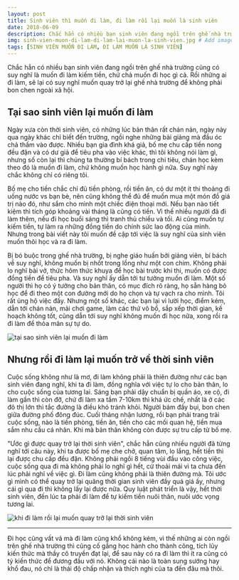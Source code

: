 ```yaml
---
layout: post
title: Sinh viên thì muốn đi làm, đi làm rồi lại muốn là sinh viên
date: 2018-06-09
description: Chắc hẳn có nhiều bạn sinh viên đang ngồi trên ghế nhà trường cũng có suy nghĩ là muốn đi làm kiếm tiền, chứ chả muốn đi học gì cả. Rồi những ai đi làm, sẽ lại có suy nghĩ muốn quay trở lại ghế nhà trường để không phải bon chen ngoài xã hội.
img: sinh-vien-muon-di-lam-di-lam-lai-muon-la-sinh-vien.jpg # Add image post (optional)
tags: [SINH VIÊN MUỐN ĐI LÀM, ĐI LÀM MUỐN LÀ SINH VIÊN]
---
```

Chắc hẳn có nhiều bạn sinh viên đang ngồi trên ghế nhà trường cũng có suy nghĩ là muốn đi làm kiếm tiền, chứ chả muốn đi học gì cả. Rồi những ai đi làm, sẽ lại có suy nghĩ muốn quay trở lại ghế nhà trường để không phải bon chen ngoài xã hội.

## Tại sao sinh viên lại muốn đi làm

Ngày xưa còn thời sinh viên, có những lúc bản thân rất chán nản, ngày này qua ngày khác chỉ biết đến trường, ngồi nghe những bài giảng mà đầu óc chả thấm vào được. Nhiều bạn gia đình khá giả, bố mẹ chu cấp tiền nong đều đặn và có dư giả để tiêu pha vào việc khác, thì tôi không nói làm gì, nhưng số còn lại thì chúng ta thường bí bách trong chi tiêu, chán học kèm theo đó là muốn đi làm, chứ không muốn học hành gì nữa. Suy nghĩ này chắc không chỉ có riêng tôi.

Bố mẹ cho tiền chắc chỉ đủ tiền phòng, rồi tiền ăn, có dư một ít thi thoảng đi uống nước vs bạn bè, nên cũng không thể đủ để muốn mua một món đồ giá trị nào đó, như sắm cho mình một chiếc điện thoại mới. Nếu bạn nào tiết kiệm thì tích góp khoảng vài tháng là cũng có tiền. Vì thế nhiều người đã đi làm thêm, nếu đi học buổi sáng thì tranh thủ chiều và tối. Ai cũng muốn tự kiếm tiền, tự làm ra những đồng tiền do chính sức lao động của mình. Nhưng trong bài viết này tôi muốn đề cập tới việc là suy nghĩ của sinh viên muốn thôi học và ra đi làm.

Bị bó buộc trong ghế nhà trường, bị nghe giáo huấn bởi giảng viên, bí bách về suy nghĩ, không muốn bị nhốt trong lồng như một con chim. Không phải lo nghĩ bài vở, thức hôm thức khuya để học bài trước khi thi, muốn có được đồng tiền để tiêu pha. Và suy nghĩ ấy dẫn tới tư tưởng muốn đi làm. Một số người thì họ có ý tưởng cho bản thân, có mục đích rõ ràng, họ sẵn hàng bỏ học để đi theo một con đường mới do họ chọn và tự vạch ra cho mình. Tôi rất ủng hộ việc đấy. Nhưng một số khác, các bạn lại vì lười học, điểm kém, dẫn tới chán nản, mải chơi game, làm các thứ vô bổ, sắp xếp thời gian, kế hoạch không tốt, cũng dẫn tới suy nghĩ không muốn đi học nữa, xong rồi ra đi làm để thỏa mãn sự tự do.

![tại sao sinh viên lại muốn đi làm]({{site.baseurl}}/assets/img/khi-sinh-vien-chan-hoc.jpg)

## Nhưng rồi đi làm lại muốn trở về thời sinh viên

Cuộc sống không như là mơ, đi làm không phải là thiên đường như các bạn sinh viên đang nghĩ, khi ta đi làm, đồng nghĩa với việc tự lo cho bản thân, lo cho cuộc sống của tương lai. Sáng bạn phải dậy chuẩn bị quần áo, xe cộ, đi làm gần thì còn đỡ, chứ đi làm xa tầm 7-10km thì khá ức chế, nhất là ở các đô thị lớn thì tắc đường là điều khó tránh khỏi. Người bám đầy bụi, bon chen giữa đường phố đông đúc. Cuối tháng nhận lương, rồi bạn phải trang trải cuộc sống, nào là tiền phòng, tiền ăn, tiền cho các mối quan hệ, tiền mua sắm nhu cầu cá nhân. Khi mà bản thân không còn được sự tru cấp từ bố mẹ.

"Ước gì được quay trở lại thời sinh viên", chắc hẳn cũng nhiều người đã từng nghĩ tới câu này, khi ta được bố mẹ che chở, quan tâm, lo lắng, hết tiền thì lại được chu cấp đều đặn. Không phải ngồi 8 tiếng vùi đầu vào công việc, cuộc sống qua đi mà không phải lo nghĩ gì hết, cứ thoải mái vì ta chưa đến lúc phải nghĩ về việc gì. Đi làm cũng không phải là thiên đường mà. Tôi ước gì mình có thể quay trở lại quãng thời gian sinh viên đầy quá giá ấy, nhưng cái gì qua đi thì không lấy lại được nữa. Quy luật phát triển là vậy, hết thời sinh viên, đến lúc ta phải đi làm để tự kiếm tiền nuôi thân, nuôi ước vọng tương lai.

![khi đi làm rồi lại muốn quay trở lại thời sinh viên]({{site.baseurl}}/assets/img/khi-di-lam-muon-quay-tro-lai-thoi-sinh-vien.jpg)

___

Đi học cũng vất vả mà đi làm cũng khổ không kém, vì thế những ai còn ngồi trên ghế nhà trường thì cũng cố gắng học hành cho thành công, tích lũy kiến thức mà thầy cô truyền đạt lại, để sau này có ra đi làm thì ít ra cũng có tý kiến thức để đương đầu với nó. Không cái nào là toàn sung sướng hay khổ đau, nó chỉ là thái độ chấp nhận và thích nghi của ta đến đâu mà thôi.
